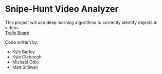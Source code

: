 # Snipe-Hunt Video Analyzer

This project will use deep learning algorithms to correctly identify objects in videos  
[Trello Board](https://trello.com/b/NAeJDOn0/iris)

Code written  by: 
* Kyle Barley
* Kyle Clabough
* Michael Odio 
* Matt Stillwell
